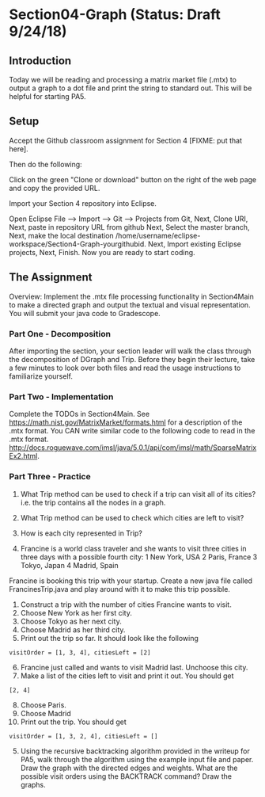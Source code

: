 # Section04-Graph (Status: Draft 9/24/18) 

## Introduction 
Today we will be reading and processing a matrix market file (.mtx)
to output a graph to a dot file and print the string to
standard out. This will be helpful for starting PA5.

## Setup

Accept the Github classroom assignment for Section 4
[FIXME: put that here].

Then do the following:

Click on the green "Clone or download" button on the right of the web page and copy the provided URL.

Import your Section 4 repository into Eclipse.

Open Eclipse
File —> Import —> Git —> Projects from Git, Next, Clone URI, Next, paste in repository URL from github
Next, Select the master branch, Next, make the local destination /home/username/eclipse-workspace/Section4-Graph-yourgithubid.
Next, Import existing Eclipse projects, Next, Finish.
Now you are ready to start coding.

## The Assignment
Overview: Implement the .mtx file processing functionality in Section4Main to 
make a directed graph and output the textual and visual representation.
You will submit your java code to Gradescope.

### Part One - Decomposition 
After importing the section, your section leader will walk the class through the 
decomposition of DGraph and Trip. Before they begin their lecture, take a few
minutes to look over both files and read the usage instructions to familiarize
yourself.

### Part Two - Implementation 
Complete the TODOs in Section4Main. See https://math.nist.gov/MatrixMarket/formats.html
for a description of the .mtx format. You CAN write similar code to the following code
to read in the .mtx format. http://docs.roguewave.com/imsl/java/5.0.1/api/com/imsl/math/SparseMatrixEx2.html.

### Part Three - Practice
1. What Trip method can be used to check if a trip can visit all of its
cities? i.e. the trip contains all the nodes in a graph.

2. What Trip method can be used to check which cities are left to visit?

3. How is each city represented in Trip?

4. Francine is a world class traveler and she wants to visit three cities
in three days with a possible fourth city:
	1 New York, USA
	2 Paris, France
	3 Tokyo, Japan
	4 Madrid, Spain

Francine is booking this trip with your startup. Create a new java file
called FrancinesTrip.java and play around with it to make this trip possible.

1. Construct a trip with the number of cities Francine wants to visit.
2. Choose New York as her first city.
3. Choose Tokyo as her next city.
4. Choose Madrid as her third city.
5. Print out the trip so far. It should look like the following
```
visitOrder = [1, 3, 4], citiesLeft = [2]
```
6. Francine just called and wants to visit Madrid last. Unchoose this city.
7. Make a list of the cities left to visit and print it out. You should get
```
[2, 4]
```
8. Choose Paris.
9. Choose Madrid
10. Print out the trip. You should get
```
visitOrder = [1, 3, 2, 4], citiesLeft = []
```

5. Using the recursive backtracking algorithm provided in the writeup for PA5,
walk through the algorithm using the example input file and paper. Draw the
graph with the directed edges and weights. What are the possible visit orders
using the BACKTRACK command? Draw the graphs.
